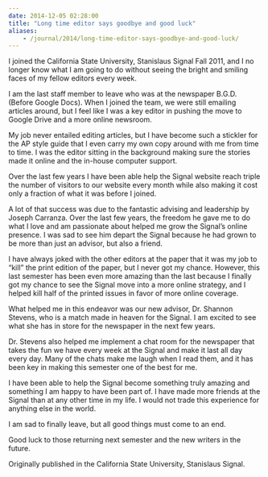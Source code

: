 ```yaml
---
date: 2014-12-05 02:28:00
title: "Long time editor says goodbye and good luck"
aliases:
    - /journal/2014/long-time-editor-says-goodbye-and-good-luck/
---
```


I joined the California State University, Stanislaus Signal Fall 2011, and I no longer know what I am going to do without seeing the bright and smiling faces of my fellow editors every week.

<!--more-->

I am the last staff member to leave who was at the newspaper B.G.D. (Before Google Docs). When I joined the team, we were still emailing articles around, but I feel like I was a key editor in pushing the move to Google Drive and a more online newsroom.

My job never entailed editing articles, but I have become such a stickler for the AP style guide that I even carry my own copy around with me from time to time. I was the editor sitting in the background making sure the stories made it online and the in-house computer support.

Over the last few years I have been able help the Signal website reach triple the number of visitors to our website every month while also making it cost only a fraction of what it was before I joined.

A lot of that success was due to the fantastic advising and leadership by Joseph Carranza. Over the last few years, the freedom he gave me to do what I love and am passionate about helped me grow the Signal’s online presence. I was sad to see him depart the Signal because he had grown to be more than just an advisor, but also a friend.

I have always joked with the other editors at the paper that it was my job to “kill” the print edition of the paper, but I never got my chance. However, this last semester has been even more amazing than the last because I finally got my chance to see the Signal move into a more online strategy, and I helped kill half of the printed issues in favor of more online coverage.

What helped me in this endeavor was our new advisor, Dr. Shannon Stevens, who is a match made in heaven for the Signal. I am excited to see what she has in store for the newspaper in the next few years.

Dr. Stevens also helped me implement a chat room for the newspaper that takes the fun we have every week at the Signal and make it last all day every day. Many of the chats make me laugh when I read them, and it has been key in making this semester one of the best for me.

I have been able to help the Signal become something truly amazing and something I am happy to have been part of. I have made more friends at the Signal than at any other time in my life. I would not trade this experience for anything else in the world.

I am sad to finally leave, but all good things must come to an end.

Good luck to those returning next semester and the new writers in the future.

Originally published in the California State University, Stanislaus Signal.

